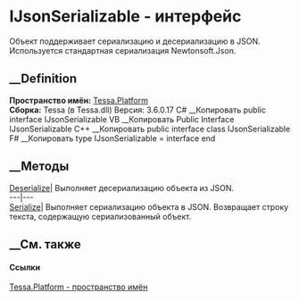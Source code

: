 # IJsonSerializable - интерфейс
Объект поддерживает сериализацию и десериализацию в JSON. Используется
стандартная сериализация Newtonsoft.Json.
## __Definition
 **Пространство имён:** [Tessa.Platform](N_Tessa_Platform.htm)  
 **Сборка:** Tessa (в Tessa.dll) Версия: 3.6.0.17
C# __Копировать
     public interface IJsonSerializable
VB __Копировать
     Public Interface IJsonSerializable
C++ __Копировать
     public interface class IJsonSerializable
F# __Копировать
     type IJsonSerializable = interface end
##  __Методы
[Deserialize](M_Tessa_Platform_IJsonSerializable_Deserialize.htm)| Выполняет
десериализацию объекта из JSON.  
---|---  
[Serialize](M_Tessa_Platform_IJsonSerializable_Serialize.htm)| Выполняет
сериализацию объекта в JSON. Возвращает строку текста, содержащую
сериализованный объект.  
##  __См. также
#### Ссылки
[Tessa.Platform - пространство имён](N_Tessa_Platform.htm)
